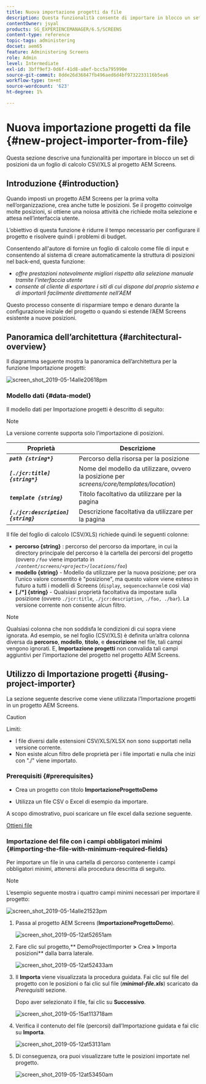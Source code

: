 ```yaml
---
title: Nuova importazione progetti da file
description: Questa funzionalità consente di importare in blocco un set di posizioni da un foglio di calcolo CSV/XLS al progetto AEM Screens.
contentOwner: jsyal
products: SG_EXPERIENCEMANAGER/6.5/SCREENS
content-type: reference
topic-tags: administering
docset: aem65
feature: Administering Screens
role: Admin
level: Intermediate
exl-id: 3bff9ef3-0d6f-41d8-a8ef-bcc5a795990e
source-git-commit: 8dde26d36847fb496aed6d4bf9732233116b5ea6
workflow-type: tm+mt
source-wordcount: '623'
ht-degree: 1%

---
```


# Nuova importazione progetti da file {#new-project-importer-from-file}

Questa sezione descrive una funzionalità per importare in blocco un set di posizioni da un foglio di calcolo CSV/XLS al progetto AEM Screens.

## Introduzione {#introduction}

Quando imposti un progetto AEM Screens per la prima volta nell’organizzazione, crea anche tutte le posizioni. Se il progetto coinvolge molte posizioni, si ottiene una noiosa attività che richiede molta selezione e attesa nell’interfaccia utente.

L’obiettivo di questa funzione è ridurre il tempo necessario per configurare il progetto e risolvere quindi i problemi di budget.

Consentendo all&#39;autore di fornire un foglio di calcolo come file di input e consentendo al sistema di creare automaticamente la struttura di posizioni nel back-end, questa funzione:

* *offre prestazioni notevolmente migliori rispetto alla selezione manuale tramite l’interfaccia utente*
* *consente al cliente di esportare i siti di cui dispone dal proprio sistema e di importarli facilmente direttamente nell&#39;AEM*

Questo processo consente di risparmiare tempo e denaro durante la configurazione iniziale del progetto o quando si estende l’AEM Screens esistente a nuove posizioni.

## Panoramica dell’architettura {#architectural-overview}

Il diagramma seguente mostra la panoramica dell’architettura per la funzione Importazione progetti:

![screen_shot_2019-05-14alle20618pm](assets/screen_shot_2019-05-14at20618pm.png)

### Modello dati {#data-model}

Il modello dati per Importazione progetti è descritto di seguito:

>[!NOTE]
>
>La versione corrente supporta solo l’importazione di posizioni.

| **Proprietà** | **Descrizione** |
|---|---|
| ***`path {string*}`*** | Percorso della risorsa per la posizione |
| ***`[./jcr:title] {string*}`*** | Nome del modello da utilizzare, ovvero la posizione per *screens/core/templates/location*) |
| ***`template {string}`*** | Titolo facoltativo da utilizzare per la pagina |
| ***`[./jcr:description] {string}`*** | Descrizione facoltativa da utilizzare per la pagina |

Il file del foglio di calcolo (CSV/XLS) richiede quindi le seguenti colonne:

* **percorso {string}** : percorso del percorso da importare, in cui la directory principale del percorso è la cartella dei percorsi del progetto (ovvero *`/foo`* viene importato in *`/content/screens/<project>/locations/foo`*)
* **modello {string}** - Modello da utilizzare per la nuova posizione; per ora l’unico valore consentito è &quot;posizione&quot;, ma questo valore viene esteso in futuro a tutti i modelli di Screens (`display`, `sequencechannel`e così via)
* **[./*] {string}** - Qualsiasi proprietà facoltativa da impostare sulla posizione (ovvero `./jcr:title`, `./jcr:description`, `./foo, ./bar`). La versione corrente non consente alcun filtro.

>[!NOTE]
>
>Qualsiasi colonna che non soddisfa le condizioni di cui sopra viene ignorata. Ad esempio, se nel foglio (CSV/XLS) è definita un’altra colonna diversa da **percorso**, **modello**, **titolo**, e **descrizione** nel file, tali campi vengono ignorati. E, **Importazione progetti** non convalida tali campi aggiuntivi per l’importazione del progetto nel progetto AEM Screens.

## Utilizzo di Importazione progetti {#using-project-importer}

La sezione seguente descrive come viene utilizzata l’Importazione progetti in un progetto AEM Screens.

>[!CAUTION]
>
>Limiti:
>
>* I file diversi dalle estensioni CSV/XLS/XLSX non sono supportati nella versione corrente.
>* Non esiste alcun filtro delle proprietà per i file importati e nulla che inizi con &quot;./&quot; viene importato.
>

### Prerequisiti {#prerequisites}

* Crea un progetto con titolo **ImportazioneProgettoDemo**

* Utilizza un file CSV o Excel di esempio da importare.

A scopo dimostrativo, puoi scaricare un file excel dalla sezione seguente.

[Ottieni file](assets/minimal-file.xls)

### Importazione del file con i campi obbligatori minimi {#importing-the-file-with-minimum-required-fields}

Per importare un file in una cartella di percorso contenente i campi obbligatori minimi, attenersi alla procedura descritta di seguito.

>[!NOTE]
>
>L’esempio seguente mostra i quattro campi minimi necessari per importare il progetto:

![screen_shot_2019-05-14alle21523pm](assets/screen_shot_2019-05-14at21523pm.png)

1. Passa al progetto AEM Screens (**ImportazioneProgettoDemo**).

   ![screen_shot_2019-05-12at52651am](assets/screen_shot_2019-05-12at52651am.png)

1. Fare clic sul progetto,** DemoProjectImporter **>** Crea **>** Importa posizioni** dalla barra laterale.

   ![screen_shot_2019-05-12at52433am](assets/screen_shot_2019-05-12at52433am.png)

1. Il **Importa** viene visualizzata la procedura guidata. Fai clic sul file del progetto con le posizioni o fai clic sul file (***minimal-file.xls***) scaricato da *Prerequisiti* sezione.

   Dopo aver selezionato il file, fai clic su **Successivo**.

   ![screen_shot_2019-05-15at113718am](assets/screen_shot_2019-05-15at113718am.png)

1. Verifica il contenuto del file (percorsi) dall’Importazione guidata e fai clic su **Importa**.

   ![screen_shot_2019-05-12at53131am](assets/screen_shot_2019-05-12at53131am.png)

1. Di conseguenza, ora puoi visualizzare tutte le posizioni importate nel progetto.

   ![screen_shot_2019-05-12at53450am](assets/screen_shot_2019-05-12at53450am.png)
